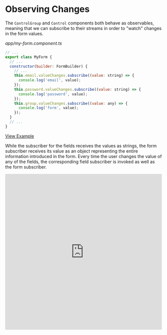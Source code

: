 # Observing Changes

The `ControlGroup` and `Control` components both behave as observables, meaning that we can subscribe to their streams in order to "watch" changes in the form values.

_app/my-form.component.ts_
```javascript
// ...
export class MyForm {
  // ...
  constructor(builder: FormBuilder) {
    // ...
    this.email.valueChanges.subscribe((value: string) => {
      console.log('email', value);
    });
    this.password.valueChanges.subscribe((value: string) => {
      console.log('password', value);
    });
    this.group.valueChanges.subscribe((value: any) => {
      console.log('form', value);
    });
  }
  // ...
}
```

[View Example](http://plnkr.co/edit/SGXe7a39MicDcsThHkm2?p=preview)

While the subscriber for the fields receives the values as strings, the form subscriber receives its value as an object representing the entire information introduced in the form. Every time the user changes the value of any of the fields, the corresponding field subscriber is invoked as well as the form subscriber.

<iframe style="width: 100%; height: 500px" src="http://embed.plnkr.co/SGXe7a39MicDcsThHkm2/" frameborder="0" allowfullscren="allowfullscren"></iframe>
